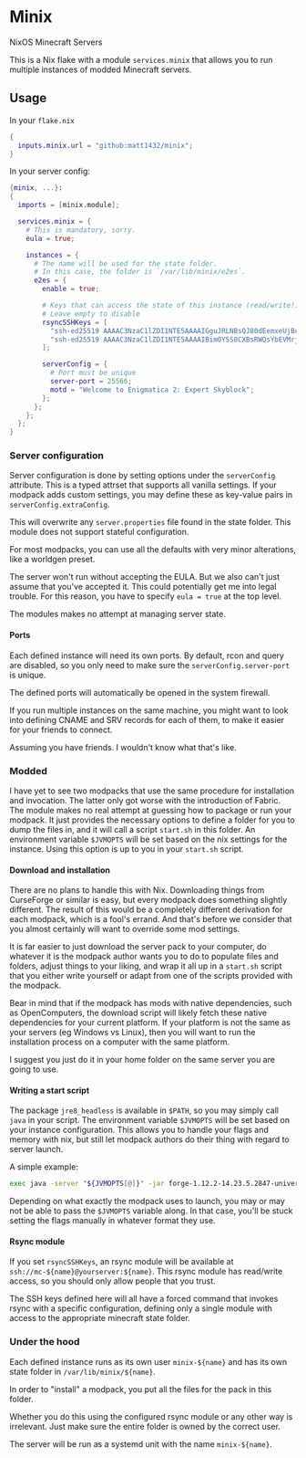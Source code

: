 # Minix

NixOS Minecraft Servers

This is a Nix flake with a module `services.minix` that allows
you to run multiple instances of modded Minecraft servers.

## Usage

In your `flake.nix`

```nix
{
  inputs.minix.url = "github:matt1432/minix";
}
```

In your server config:

```nix
{minix, ...}:
{
  imports = [minix.module];

  services.minix = {
    # This is mandatory, sorry.
    eula = true;

    instances = {
      # The name will be used for the state folder.
      # In this case, the folder is `/var/lib/minix/e2es`.
      e2es = {
        enable = true;

        # Keys that can access the state of this instance (read/write!) over an rsync module
        # Leave empty to disable
        rsyncSSHKeys = [
          "ssh-ed25519 AAAAC3NzaC1lZDI1NTE5AAAAIGguJRLNBsQJ80dEemxeUjBcpF5N7iylGLW4ZMP0eSP8"
          "ssh-ed25519 AAAAC3NzaC1lZDI1NTE5AAAAIBim0Y5S0CXBsRWQsYbEVMrjXUe3l5lLp2gBiZ5mWMO0"
        ];

        serverConfig = {
          # Port must be unique
          server-port = 25566;
          motd = "Welcome to Enigmatica 2: Expert Skyblock";
        };
      };
    };
  };
}
```

### Server configuration

Server configuration is done by setting options under the `serverConfig`
attribute.
This is a typed attrset that supports all vanilla settings. If your modpack
adds custom settings, you may define these as key-value pairs in
`serverConfig.extraConfig`.

This will overwrite any `server.properties` file found in the state folder.
This module does not support stateful configuration.

For most modpacks, you can use all the defaults with very minor alterations,
like a worldgen preset.

The server won't run without accepting the EULA. But we also can't just assume
that you've accepted it. This could potentially get me into legal trouble. For
this reason, you have to specify `eula = true` at the top level.

The modules makes no attempt at managing server state.

#### Ports

Each defined instance will need its own ports. By default, rcon and query are
disabled, so you only need to make sure the `serverConfig.server-port` is
unique.

The defined ports will automatically be opened in the system firewall.

If you run multiple instances on the same machine, you might want to look into
defining CNAME and SRV records for each of them, to make it easier for your
friends to connect.

Assuming you have friends. I wouldn't know what that's like.

### Modded

I have yet to see two modpacks that use the same procedure for installation
and invocation. The latter only got worse with the introduction of Fabric.
The module makes no real attempt at guessing how to package or run your
modpack. It just provides the necessary options to define a folder for you
to dump the files in, and it will call a script `start.sh` in this folder.
An environment variable `$JVMOPTS` will be set based on the nix settings
for the instance. Using this option is up to you in your `start.sh` script.

#### Download and installation

There are no plans to handle this with Nix. Downloading things from CurseForge
or similar is easy, but every modpack does something slightly different. The
result of this would be a completely different derivation for each modpack,
which is a fool's errand. And that's before we consider that you almost
certainly will want to override some mod settings.

It is far easier to just download the server pack to your computer, do
whatever it is the modpack author wants you to do to populate files and
folders, adjust things to your liking, and wrap it all up in a `start.sh`
script that you either write yourself or adapt from one of the scripts
provided with the modpack.

Bear in mind that if the modpack has mods with native dependencies, such as
OpenComputers, the download script will likely fetch these native dependencies
for your current platform. If your platform is not the same as your servers
(eg Windows vs Linux), then you will want to run the installation process on
a computer with the same platform.

I suggest you just do it in your home folder on the same server you are
going to use.

#### Writing a start script

The package `jre8_headless` is available in `$PATH`, so you may simply call
`java` in your script. The environment variable `$JVMOPTS` will be set based
on your instance configuration. This allows you to handle your flags and
memory with nix, but still let modpack authors do their thing with regard to
server launch.

A simple example:

```sh
exec java -server "${JVMOPTS[@]}" -jar forge-1.12.2-14.23.5.2847-universal.jar nogui"
```

Depending on what exactly the modpack uses to launch, you may or may not
be able to pass the `$JVMOPTS` variable along. In that case, you'll be
stuck setting the flags manually in whatever format they use.

#### Rsync module

If you set `rsyncSSHKeys`, an rsync module will be available at
`ssh://mc-${name}@yourserver:${name}`. This rsync module has
read/write access, so you should only allow people that you trust.

The SSH keys defined here will all have a forced command that invokes
rsync with a specific configuration, defining only a single module with
access to the appropriate minecraft state folder.

### Under the hood

Each defined instance runs as its own user `minix-${name}` and has
its own state folder in `/var/lib/minix/${name}`.

In order to "install" a modpack, you put all the files for the pack in this
folder.

Whether you do this using the configured rsync module or any other way is
irrelevant. Just make sure the entire folder is owned by the correct user.

The server will be run as a systemd unit with the name `minix-${name}`.
